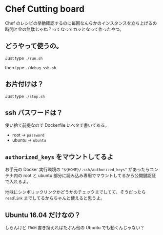 # Chef Cutting board


Chef のレシピの挙動確認するのに毎回なんらかのインスタンスを立ち上げるの時間と金の無駄じゃね？ってなってカッとなって作ったやつ。


## どうやって使うの。

Just type `./run.sh`

then type `./debug_ssh.sh`


## お片付けは？

Just type `./stop.sh`


## ssh パスワードは？

使い捨て前提なので Dockerfile にベタで書いてある。

- root -> `password`
- ubuntu -> `ubuntu`


## `authorized_keys` をマウントしてるよ

お手元の Docker 実行環境の `"${HOME}/.ssh/authorized_keys"` があったらコンテナ内の root と ubuntu 部分に読み込み専用でマウントしてるから公開鍵認証で入れるよ。

地味にシンボリックリンクかどうかのチェックまでしてて、そうだったら `readlink` までしてるからちゃんと使えると思うよ。


## Ubuntu 16.04 だけなの？

しらんけど `FROM` 書き換えればたぶん他の Ubuntu でも動くんじゃない？
